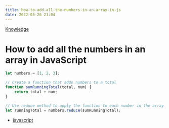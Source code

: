 ```yaml
---
title: how-to-add-all-the-numbers-in-an-array-in-js
date: 2022-05-26 21:04
---
```


[Knowledge](Knowledge.md)

# How to add all the numbers in an array in JavaScript

```js
let numbers = [1, 2, 3];

// Create a function that adds numbers to a total
function sumRunningTotal(total, num) {
    return total + num;
}

// Use reduce method to apply the function to each number in the array
let runningTotal = numbers.reduce(sumRunningTotal);
```

-   [javascript](javascript.md)
